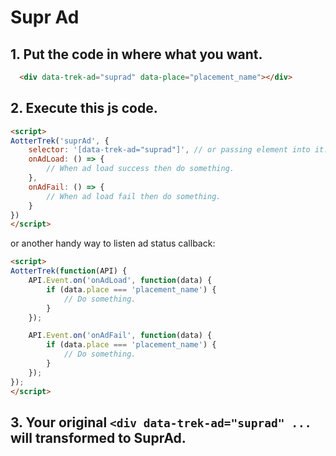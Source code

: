 # Supr Ad

## 1. Put the code in where what you want.
```html
  <div data-trek-ad="suprad" data-place="placement_name"></div>
```


## 2. Execute this js code.
```html
<script>
AotterTrek('suprAd', {
    selector: '[data-trek-ad="suprad"]', // or passing element into it.
    onAdLoad: () => {
        // When ad load success then do something.
    },
    onAdFail: () => {
        // When ad load fail then do something.
    }
})
</script>
```

or another handy way to listen ad status callback:

```html
<script>
AotterTrek(function(API) {
    API.Event.on('onAdLoad', function(data) {
        if (data.place === 'placement_name') {
            // Do something.
        }
    });

    API.Event.on('onAdFail', function(data) {
        if (data.place === 'placement_name') {
            // Do something.
        }
    });
});
</script>
```


## 3. Your original `<div data-trek-ad="suprad" ...` will transformed to SuprAd.